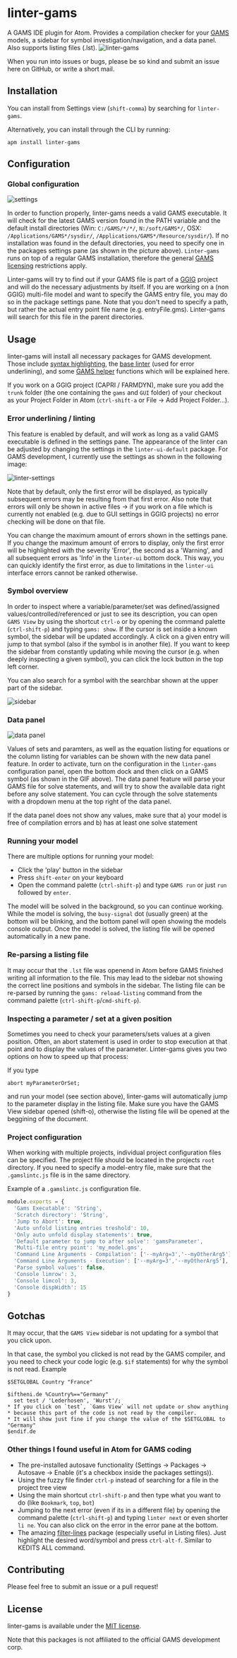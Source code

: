 # linter-gams

A GAMS IDE plugin for Atom. Provides a compilation checker for your [GAMS](https://www.gams.com/) models,
a sidebar for symbol investigation/navigation, and a data panel. Also supports listing files (.lst).
![linter-gams](https://user-images.githubusercontent.com/20703207/74334065-78307c80-4d99-11ea-8d29-7211a58e33e6.gif)

When you run into issues or bugs, please be so kind and submit an issue here on GitHub, or write a short mail.

## Installation
You can install from Settings view (`shift-comma`) by searching for `linter-gams`.

Alternatively, you can install through the CLI by running:

```
apm install linter-gams
```

## Configuration
### Global configuration
![settings](https://user-images.githubusercontent.com/20703207/43004451-1f473a2c-8c30-11e8-9a51-8203fc7121b0.png)

In order to function properly, linter-gams needs a valid GAMS executable. It will check for the latest GAMS version found in the PATH variable and the default install directories (Win: `C:/GAMS/*/*/`, `N:/soft/GAMS*/`, OSX: `/Applications/GAMS*/sysdir/`, `/Applications/GAMS*/Resource/sysdir/`).
If no installation was found in the default directories, you need to specify one in the packages settings pane (as shown in the picture above). `Linter-gams` runs on top of a regular GAMS installation, therefore the general [GAMS licensing](https://www.gams.com/latest/docs/UG_License.html) restrictions apply.

Linter-gams will try to find out if your GAMS file is part of a [GGIG](http://www.ilr.uni-bonn.de/em/rsrch/ggig/ggig_e.htm) project and will do the necessary adjustments by itself. If you are working on a (non GGIG) multi-file model and want to specify the GAMS entry file, you may do so in the package settings pane. Note that you don't need to specify a path, but rather the actual entry point file name (e.g. entryFile.gms). Linter-gams will search for this file in the parent directories.


## Usage

linter-gams will install all necessary packages for GAMS development. Those include [syntax highlighting](atom-language-gams), the [base linter](https://atom.io/packages/linter) (used for error underlining), and some [GAMS helper](https://atom.io/packages/gams-helpers) functions which will be explained here.

If you work on a GGIG project (CAPRI / FARMDYN), make sure you add the `trunk` folder (the one containing the `gams` and `GUI` folder) of your checkout as your Project Folder in Atom (`ctrl-shift-a` or File -> Add Project Folder...).

### Error underlining / linting
This feature is enabled by default, and will work as long as a valid GAMS executable is defined in the settings pane. The appearance of the linter can be adjusted by changing the settings in the `linter-ui-default` package. For GAMS development, I currently use the settings as shown in the following image:

![linter-settings](https://user-images.githubusercontent.com/20703207/38366895-789ff5fc-38e1-11e8-95fe-f70dea16e1a8.PNG)

Note that by default, only the first error will be displayed, as typically subsequent errors may be resulting from that first error. Also note that errors will only be shown in active files -> if you work on a file which is currently not enabled (e.g. due to GUI settings in GGIG projects) no error checking will be done on that file.

You can change the maximum amount of errors shown in the settings pane. If you change the maximum amount of errors to display, only the first error will be highlighted with the severity 'Error', the second as a 'Warning', and all subsequent errors as 'Info' in the `linter-ui` bottom dock. This way, you can quickly identify the first error, as due to limitations in the `linter-ui` interface errors cannot be ranked otherwise.

### Symbol overview
In order to inspect where a variable/parameter/set was defined/assigned values/controlled/referenced or just to see its description, you can open `GAMS View` by using the shortcut `ctrl-o` or by opening the command palette (`ctrl-shift-p`) and typing `gams: show`. If the cursor is set inside a known symbol, the sidebar will be updated accordingly. A click on a given entry will jump to that symbol (also if the symbol is in another file). If you want to keep the sidebar from constantly updating while moving the cursor (e.g. when deeply inspecting a given symbol), you can click the lock button in the top left corner.

You can also search for a symbol with the searchbar shown at the upper part of the sidebar.


![sidebar](https://user-images.githubusercontent.com/20703207/40918757-892cfd84-6807-11e8-8cbe-d1a01b6aff8d.PNG)


### Data panel
![data panel](https://user-images.githubusercontent.com/20703207/44646597-d61da880-a9db-11e8-8b09-99c11ad04ab0.gif)

Values of sets and paramters, as well as the equation listing for equations or the column listing for variables can be shown with the new data panel feature. In order to activate, turn on the configuration in the `linter-gams` configuration panel, open the bottom dock and then click on a GAMS symbol (as shown in the GIF above). The data panel feature will parse your GAMS file for solve statements, and will try to show the available data right before any solve statement. You can cycle through the solve statements with a dropdown menu at the top right of the data panel.

If the data panel does not show any values, make sure that a) your model is free of compilation errors and b) has at least one solve statement

### Running your model

There are multiple options for running your model: 

 - Click the 'play' button in the sidebar
 - Press `shift-enter` on your keyboard
 - Open the command palette (`ctrl-shift-p`) and type `GAMS run` or just `run` followed by `enter`. 

 The model will be solved in the background, so you can continue working. While the model is solving, the `busy-signal` dot (usually green) at the bottom will be blinking, and the bottom panel will open showing the models console output. Once the model is solved, the listing file will be opened automatically in a new pane.

### Re-parsing a listing file

It may occur that the `.lst` file was openend in Atom before GAMS finished writing all information to the file.
This may lead to the sidebar not showing the correct line positions and symbols in the sidebar.
The listing file can be re-parsed by running the `gams: reload-listing` command from the command palette (`ctrl-shift-p`/`cmd-shift-p`).

### Inspecting a parameter / set at a given position

Sometimes you need to check your parameters/sets values at a given position. Often, an abort statement is used in order to stop execution at that point and to display the values of the parameter. Linter-gams gives you two options on how to speed up that process:

If you type
```GAMS
abort myParameterOrSet;
```
and run your model (see section above), linter-gams will automatically jump to the parameter display in the listing file. Make sure you have the GAMS View sidebar opened (shift-o), otherwise the listing file will be opened at the beggining of the document.

### Project configuration
When working with multiple projects, individual project configuration files can be specified. The project file should be located in the projects `root` directory. If you need to specify a model-entry file, make sure that the `.gamslintc.js` file is in the same directory.

Example of a `.gamslintc.js` configuration file.
```js
module.exports = {
  'Gams Executable': 'String',
  'Scratch directory': 'String',
  'Jump to Abort': true,
  'Auto unfold listing entries treshold': 10,
  'Only auto unfold display statements': true,
  'Default parameter to jump to after solve': 'gamsParameter',
  'Multi-file entry point': 'my_model.gms',
  'Command Line Arguments - Compilation': ['--myArg=3','--myOtherArg5'],
  'Command Line Arguments - Execution': ['--myArg=3','--myOtherArg5'],
  'Parse symbol values': false,
  'Console limrow': 3,
  'Console limcol': 3,
  'Console dispWidth': 15
}
```

## Gotchas
It may occur, that the `GAMS View` sidebar is not updating for a symbol that you click upon.

In that case, the symbol you clicked is not read by the GAMS compiler, and you need to check your code logic (e.g. `$if` statements) for why the symbol is not read.
Example
```GAMS
$SETGLOBAL Country "France"

$iftheni.de %Country%=="Germany"
  set test / 'Lederhosen', 'Wurst'/;
* If you click on `test`, `Gams View` will not update or show anything
* because this part of the code is not read by the compiler.
* It will show just fine if you change the value of the $SETGLOBAL to "Germany"
$endif.de
```

### Other things I found useful in Atom for GAMS coding
  - The pre-installed autosave functionality (Settings -> Packages -> Autosave -> Enable (it's a checkbox inside the packages settings)).
  - Using the fuzzy file finder `ctrl-p` instead of searching for a file in the project tree view
  - Using the main shortcut `ctrl-shift-p` and then type what you want to do (like `Bookmark`, `top`, `bot`)
  - Jumping to the next error (even if its in a different file) by opening the command palette (`ctrl-shift-p`) and typing `linter next` or even shorter `li ne`. You can also click on the error in the error pane at the bottom.
  - The amazing [filter-lines](https://atom.io/packages/filter-lines) package (especially useful in Listing files). Just highlight the desired word/symbol and press `ctrl-alt-f`. Similar to KEDITS ALL command.


## Contributing

Please feel free to submit an issue or a pull request!

## License

linter-gams is available under the [MIT license](http://opensource.org/licenses/MIT).

Note that this packages is not affiliated to the official GAMS development corp.
